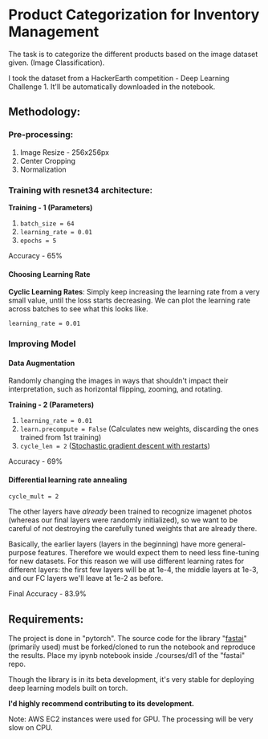 # Product Categorization for Inventory Management

The task is to categorize the different products based on the image dataset given. (Image Classification).

I took the dataset from a HackerEarth competition - Deep Learning Challenge 1. It'll be automatically downloaded in the notebook.

## Methodology:

### Pre-processing:

1. Image Resize - 256x256px
2. Center Cropping
3. Normalization

### Training with resnet34 architecture:

**Training - 1 (Parameters)**

1. ```batch_size = 64```
2. ```learning_rate = 0.01```
3. ```epochs = 5```

Accuracy - 65%

#### Choosing Learning Rate

**Cyclic Learning Rates**: Simply keep increasing the learning rate from a very small value, until the loss starts decreasing. We can plot the learning rate across batches to see what this looks like.

```learning_rate = 0.01```

### Improving Model

#### Data Augmentation

Randomly changing the images in ways that shouldn't impact their interpretation, such as horizontal flipping, zooming, and rotating.

**Training - 2 (Parameters)**

1. ```learning_rate = 0.01```
2. ```learn.precompute = False``` (Calculates new weights, discarding the ones trained from 1st training)
3. ```cycle_len = 2``` ([Stochastic gradient descent with restarts](https://arxiv.org/abs/1608.03983))

Accuracy - 69%

#### Differential learning rate annealing

```cycle_mult = 2```

The other layers have *already* been trained to recognize imagenet photos (whereas our final layers were randomly initialized), so we want to be careful of not destroying the carefully tuned weights that are already there.

Basically, the earlier layers (layers in the beginning) have more general-purpose features. Therefore we would expect them to need less fine-tuning for new datasets. For this reason we will use different learning rates for different layers: the first few layers will be at 1e-4, the middle layers at 1e-3, and our FC layers we'll leave at 1e-2 as before.



Final Accuracy - 83.9%



## Requirements:

The project is done in "pytorch". The source code for the library "[fastai](https://github.com/fastai/fastai)" (primarily used) must be forked/cloned to run the notebook and reproduce the results. Place my ipynb notebook inside ./courses/dl1 of the "fastai" repo.

Though the library is in its beta development, it's very stable for deploying deep learning models built on torch.

**I'd highly recommend contributing to its development.**

Note: AWS EC2 instances were used for GPU. The processing will be very slow on CPU.



 